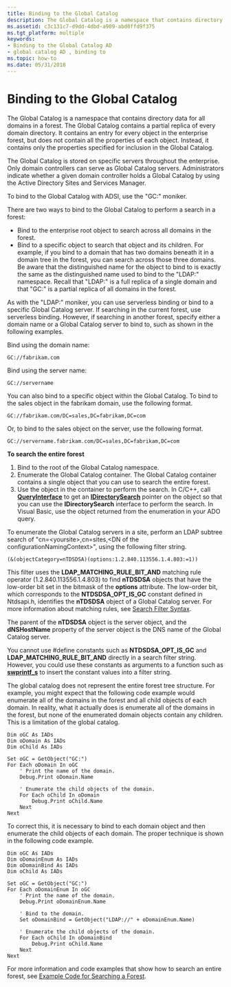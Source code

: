 ```yaml
---
title: Binding to the Global Catalog
description: The Global Catalog is a namespace that contains directory data for all domains in a forest.
ms.assetid: c3c131c7-d9dd-4dbd-a909-abd0ffd9f375
ms.tgt_platform: multiple
keywords:
- Binding to the Global Catalog AD
- global catalog AD , binding to
ms.topic: how-to
ms.date: 05/31/2018
---
```


# Binding to the Global Catalog

The Global Catalog is a namespace that contains directory data for all domains in a forest. The Global Catalog contains a partial replica of every domain directory. It contains an entry for every object in the enterprise forest, but does not contain all the properties of each object. Instead, it contains only the properties specified for inclusion in the Global Catalog.

The Global Catalog is stored on specific servers throughout the enterprise. Only domain controllers can serve as Global Catalog servers. Administrators indicate whether a given domain controller holds a Global Catalog by using the Active Directory Sites and Services Manager.

To bind to the Global Catalog with ADSI, use the "GC:" moniker.

There are two ways to bind to the Global Catalog to perform a search in a forest:

-   Bind to the enterprise root object to search across all domains in the forest.
-   Bind to a specific object to search that object and its children. For example, if you bind to a domain that has two domains beneath it in a domain tree in the forest, you can search across those three domains. Be aware that the distinguished name for the object to bind to is exactly the same as the distinguished name used to bind to the "LDAP:" namespace. Recall that "LDAP:" is a full replica of a single domain and that "GC:" is a partial replica of all domains in the forest.

As with the "LDAP:" moniker, you can use serverless binding or bind to a specific Global Catalog server. If searching in the current forest, use serverless binding. However, if searching in another forest, specify either a domain name or a Global Catalog server to bind to, such as shown in the following examples.

Bind using the domain name:

``` syntax
GC://fabrikam.com
```

Bind using the server name:

``` syntax
GC://servername
```

You can also bind to a specific object within the Global Catalog. To bind to the sales object in the fabrikam domain, use the following format.

``` syntax
GC://fabrikam.com/DC=sales,DC=fabrikam,DC=com
```

Or, to bind to the sales object on the server, use the following format.

``` syntax
GC://servername.fabrikam.com/DC=sales,DC=fabrikam,DC=com
```

**To search the entire forest**

1.  Bind to the root of the Global Catalog namespace.
2.  Enumerate the Global Catalog container. The Global Catalog container contains a single object that you can use to search the entire forest.
3.  Use the object in the container to perform the search. In C/C++, call [**QueryInterface**](/windows/win32/api/unknwn/nf-unknwn-iunknown-queryinterface(q)) to get an [**IDirectorySearch**](/windows/desktop/api/iads/nn-iads-idirectorysearch) pointer on the object so that you can use the **IDirectorySearch** interface to perform the search. In Visual Basic, use the object returned from the enumeration in your ADO query.

To enumerate the Global Catalog servers in a site, perform an LDAP subtree search of "cn=&lt;yoursite&gt;,cn=sites,\<DN of the configurationNamingContext\>", using the following filter string.

``` syntax
(&(objectCategory=nTDSDSA)(options:1.2.840.113556.1.4.803:=1))
```

This filter uses the **LDAP\_MATCHING\_RULE\_BIT\_AND** matching rule operator (1.2.840.113556.1.4.803) to find **nTDSDSA** objects that have the low-order bit set in the bitmask of the **options** attribute. The low-order bit, which corresponds to the **NTDSDSA\_OPT\_IS\_GC** constant defined in Ntdsapi.h, identifies the **nTDSDSA** object of a Global Catalog server. For more information about matching rules, see [Search Filter Syntax](/windows/desktop/ADSI/search-filter-syntax).

The parent of the **nTDSDSA** object is the server object, and the **dNSHostName** property of the server object is the DNS name of the Global Catalog server.

You cannot use \#define constants such as **NTDSDSA\_OPT\_IS\_GC** and **LDAP\_MATCHING\_RULE\_BIT\_AND** directly in a search filter string. However, you could use these constants as arguments to a function such as [**swprintf\_s**](/windows/win32/api/winuser/nf-winuser-wsprintfa) to insert the constant values into a filter string.

The global catalog does not represent the entire forest tree structure. For example, you might expect that the following code example would enumerate all of the domains in the forest and all child objects of each domain. In reality, what it actually does is enumerate all of the domains in the forest, but none of the enumerated domain objects contain any children. This is a limitation of the global catalog.


```VB
Dim oGC As IADs
Dim oDomain As IADs
Dim oChild As IADs

Set oGC = GetObject("GC:")
For Each oDomain In oGC
    ' Print the name of the domain.
    Debug.Print oDomain.Name
    
    ' Enumerate the child objects of the domain.
    For Each oChild In oDomain
        Debug.Print oChild.Name
    Next
Next
```



To correct this, it is necessary to bind to each domain object and then enumerate the child objects of each domain. The proper technique is shown in the following code example.


```VB
Dim oGC As IADs
Dim oDomainEnum As IADs
Dim oDomainBind As IADs
Dim oChild As IADs

Set oGC = GetObject("GC:")
For Each oDomainEnum In oGC
    ' Print the name of the domain.
    Debug.Print oDomainEnum.Name
    
    ' Bind to the domain.
    Set oDomainBind = GetObject("LDAP://" + oDomainEnum.Name)
    
    ' Enumerate the child objects of the domain.
    For Each oChild In oDomainBind
        Debug.Print oChild.Name
    Next
Next
```



For more information and code examples that show how to search an entire forest, see [Example Code for Searching a Forest](example-code-for-searching-a-forest.md).

 

 
